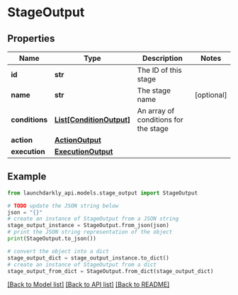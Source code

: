 # StageOutput


## Properties

Name | Type | Description | Notes
------------ | ------------- | ------------- | -------------
**id** | **str** | The ID of this stage | 
**name** | **str** | The stage name | [optional] 
**conditions** | [**List[ConditionOutput]**](ConditionOutput.md) | An array of conditions for the stage | 
**action** | [**ActionOutput**](ActionOutput.md) |  | 
**execution** | [**ExecutionOutput**](ExecutionOutput.md) |  | 

## Example

```python
from launchdarkly_api.models.stage_output import StageOutput

# TODO update the JSON string below
json = "{}"
# create an instance of StageOutput from a JSON string
stage_output_instance = StageOutput.from_json(json)
# print the JSON string representation of the object
print(StageOutput.to_json())

# convert the object into a dict
stage_output_dict = stage_output_instance.to_dict()
# create an instance of StageOutput from a dict
stage_output_from_dict = StageOutput.from_dict(stage_output_dict)
```
[[Back to Model list]](../README.md#documentation-for-models) [[Back to API list]](../README.md#documentation-for-api-endpoints) [[Back to README]](../README.md)


